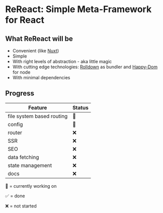 # ReReact: Simple Meta-Framework for React

## What ReReact will be

- Convenient (like [Nuxt](https://nuxt.com))
- Simple
- With right levels of abstraction - aka little magic
- With cutting edge technologies: [Rolldown](https://rolldown.rs) as bundler and [Happy-Dom](https://github.com/capricorn86/happy-dom) for node
- With minimal dependencies

## Progress

| Feature                   | Status |
| ------------------------- | ------ |
| file system based routing | 🔧     |
| config                    | 🔧     |
| router                    | ❌     |
| SSR                       | ❌     |
| SEO                       | ❌     |
| data fetching             | ❌     |
| state management          | ❌     |
| docs                      | ❌     |

🔧 = currently working on

✅ = done

❌ = not started

